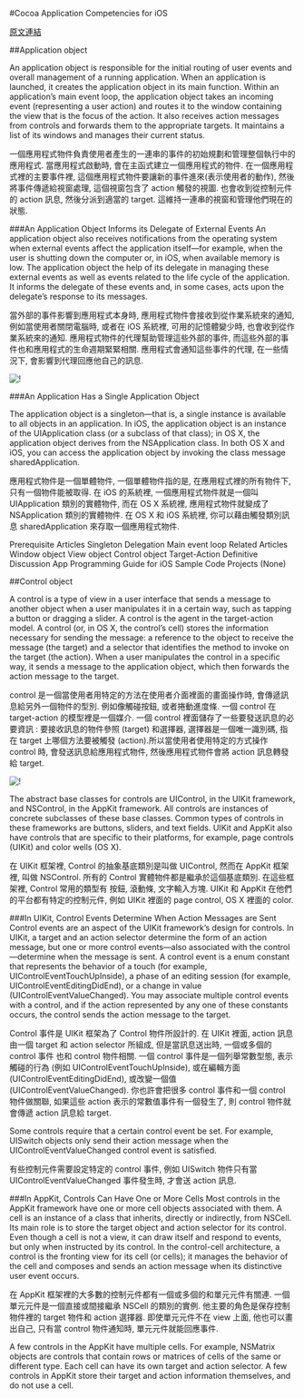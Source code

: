 #Cocoa Application Competencies for iOS

[原文連結](https://developer.apple.com/library/ios/documentation/General/Conceptual/Devpedia-CocoaApp/ApplicationObject.html#//apple_ref/doc/uid/TP40009071-CH10-SW1)

##Application object

An application object is responsible for the initial routing of user events and overall management of a running application. When an application is launched, it creates the application object in its main function. Within an application’s main event loop, the application object takes an incoming event (representing a user action) and routes it to the window containing the view that is the focus of the action. It also receives action messages from controls and forwards them to the appropriate targets. It maintains a list of its windows and manages their current status.

一個應用程式物件負責使用者產生的一連串的事件的初始規劃和管理整個執行中的應用程式. 當應用程式啟動時, 會在主函式建立一個應用程式的物件. 在一個應用程式裡的主要事件裡, 這個應用程式物件要讓新的事件進來(表示使用者的動作), 然後將事件傳遞給視窗處理, 這個視窗包含了 action 觸發的視圖. 也會收到從控制元件的 action 訊息, 然後分派到適當的 target. 這維持一連串的視窗和管理他們現在的狀態.


###An Application Object Informs its Delegate of External Events
An application object also receives notifications from the operating system when external events affect the application itself—for example, when the user is shutting down the computer or, in iOS, when available memory is low. The application object   the help of its delegate in managing these external events as well as events related to the life cycle of the application. It informs the delegate of these events and, in some cases, acts upon the delegate’s response to its messages.

當外部的事件影響到應用程式本身時, 應用程式物件會接收到從作業系統來的通知, 例如當使用者關閉電腦時, 或者在  iOS 系統裡, 可用的記憶體變少時, 也會收到從作業系統來的通知. 應用程式物件的代理幫助管理這些外部的事件, 而這些外部的事件也和應用程式的生命週期緊緊相關. 應用程式會通知這些事件的代理, 在一些情況下, 會影響到代理回應他自己的訊息.

![!](https://developer.apple.com/library/ios/documentation/General/Conceptual/Devpedia-CocoaApp/Art/application_object.jpg)

###An Application Has a Single Application Object

The application object is a singleton—that is, a single instance is available to all objects in an application. In iOS, the application object is an instance of the UIApplication class (or a subclass of that class); in OS X, the application object derives from the NSApplication class. In both OS X and iOS, you can access the application object by invoking the class message sharedApplication.

應用程式物件是一個單體物件, 一個單體物件指的是, 在應用程式裡的所有物件下, 只有一個物件能被取得. 在 iOS 的系統裡, 一個應用程式物件就是一個叫 UIApplication 類別的實體物件, 而在 OS X 系統裡, 應用程式物件就變成了 NSApplication 類別的實體物件. 在 OS X 和 iOS 系統裡, 你可以藉由觸發類別訊息 sharedApplication 來存取一個應用程式物件.

Prerequisite Articles
Singleton
Delegation
Main event loop
Related Articles
Window object
View object
Control object
Target-Action
Definitive Discussion
App Programming Guide for iOS
Sample Code Projects
(None)

##Control object

A control is a type of view in a user interface that sends a message to another object when a user manipulates it in a certain way, such as tapping a button or dragging a slider. A control is the agent in the target-action model. A control (or, in OS X, the control’s cell) stores the information necessary for sending the message: a reference to the object to receive the message (the target) and a selector that identifies the method to invoke on the target (the action). When a user manipulates the control in a specific way, it sends a message to the application object, which then forwards the action message to the target.

control 是一個當使用者用特定的方法在使用者介面裡面的畫面操作時, 會傳遞訊息給另外一個物件的型別. 例如像觸碰按鈕, 或者捲動進度條. 一個 control 在 target-action 的模型裡是一個媒介. 一個 control 裡面儲存了一些要發送訊息的必要資訊 : 要接收訊息的物件參照 (target) 和選擇器, 選擇器是一個唯一識別碼, 指在 target 上哪個方法要被觸發 (action).所以當使用者使用特定的方式操作 control 時, 會發送訊息給應用程式物件, 然後應用程式物件會將 action 訊息轉發給 target.

![!](https://developer.apple.com/library/ios/documentation/General/Conceptual/Devpedia-CocoaApp/Art/target_action.jpg)

The abstract base classes for controls are UIControl, in the UIKit framework, and NSControl, in the AppKit framework. All controls are instances of concrete subclasses of these base classes. Common types of controls in these frameworks are buttons, sliders, and text fields. UIKit and AppKit also have controls that are specific to their platforms, for example, page controls (UIKit) and color wells (OS X).

在 UIKit 框架裡, Control 的抽象基底類別是叫做 UIControl, 然而在 AppKit 框架裡, 叫做 NSControl.  所有的 Control 實體物件都是繼承於這個基底類別. 在這些框架裡, Control 常用的類型有 按鈕, 滾動條, 文字輸入方塊. UIKit 和 AppKit 在他們的平台都有特定的控制元件, 例如 UIKit 裡面的 page control, OS X 裡面的 color.

###In UIKit, Control Events Determine When Action Messages are Sent
Control events are an aspect of the UIKit framework’s design for controls. In UIKit, a target and an action selector determine the form of an action message, but one or more control events—also associated with the control—determine when the message is sent. A control event is a enum constant that represents the behavior of a touch (for example, UIControlEventTouchUpInside), a phase of an editing session (for example, UIControlEventEditingDidEnd), or a change in value (UIControlEventValueChanged). You may associate multiple control events with a control, and if the action represented by any one of these constants occurs, the control sends the action message to the target.

Control 事件是 UIKit 框架為了 Control 物件所設計的. 在 UIKit 裡面, action 訊息由一個 target 和 action selector 所組成, 但是當訊息送出時, 一個或多個的 control 事件 也和 control 物件相關. 一個 control 事件是一個列舉常數型態, 表示觸碰的行為 (例如 UIControlEventTouchUpInside), 或在編輯方面 (UIControlEventEditingDidEnd), 或改變一個值(UIControlEventValueChanged). 你也許會把很多
 control 事件和一個 control 物件做關聯, 如果這些 action 表示的常數值事件有一個發生了, 則 control 物件就會傳遞 action 訊息給 target.
 
Some controls require that a certain control event be set. For example, UISwitch objects only send their action message when the UIControlEventValueChanged control event is satisfied.

有些控制元件需要設定特定的 control 事件, 例如 UISwitch 物件只有當 UIControlEventValueChanged 事件發生時, 才會送 action 訊息.

###In AppKit, Controls Can Have One or More Cells
Most controls in the AppKit framework have one or more cell objects associated with them. A cell is an instance of a class that inherits, directly or indirectly, from NSCell. Its main role is to store the target object and action selector for its control. Even though a cell is not a view, it can draw itself and respond to events, but only when instructed by its control. In the control-cell architecture, a control is the fronting view for its cell (or cells); it manages the behavior of the cell and composes and sends an action message when its distinctive user event occurs.

在 AppKit 框架裡的大多數的控制元件都有一個或多個的和單元元件有關連. 一個單元元件是一個直接或間接繼承 NSCell 的類別的實例. 他主要的角色是保存控制物件裡的 target 物件和 action 選擇器. 即使單元元件不在 view 上面, 他也可以畫出自己, 只有當 control 物件通知時, 單元元件就能回應事件. 

A few controls in the AppKit have multiple cells. For example, NSMatrix objects are controls that contain rows or matrices of cells of the same or different type. Each cell can have its own target and action selector. A few controls in AppKit store their target and action information themselves, and do not use a cell.

